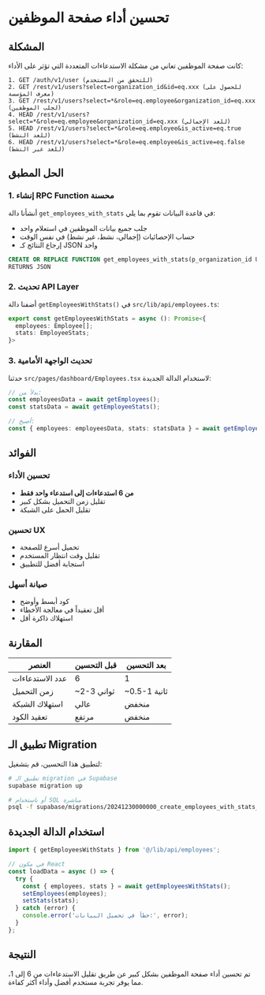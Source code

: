# تحسين أداء صفحة الموظفين

## المشكلة

كانت صفحة الموظفين تعاني من مشكلة الاستدعاءات المتعددة التي تؤثر على الأداء:

```
1. GET /auth/v1/user (للتحقق من المستخدم)
2. GET /rest/v1/users?select=organization_id&id=eq.xxx (للحصول على معرف المؤسسة)
3. GET /rest/v1/users?select=*&role=eq.employee&organization_id=eq.xxx (لجلب الموظفين)
4. HEAD /rest/v1/users?select=*&role=eq.employee&organization_id=eq.xxx (للعد الإجمالي)
5. HEAD /rest/v1/users?select=*&role=eq.employee&is_active=eq.true (للعد النشط)
6. HEAD /rest/v1/users?select=*&role=eq.employee&is_active=eq.false (للعد غير النشط)
```

## الحل المطبق

### 1. إنشاء RPC Function محسنة

أنشأنا دالة `get_employees_with_stats` في قاعدة البيانات تقوم بما يلي:

- جلب جميع بيانات الموظفين في استعلام واحد
- حساب الإحصائيات (إجمالي، نشط، غير نشط) في نفس الوقت
- إرجاع النتائج كـ JSON واحد

```sql
CREATE OR REPLACE FUNCTION get_employees_with_stats(p_organization_id UUID DEFAULT NULL)
RETURNS JSON
```

### 2. تحديث API Layer

أضفنا دالة `getEmployeesWithStats()` في `src/lib/api/employees.ts`:

```typescript
export const getEmployeesWithStats = async (): Promise<{
  employees: Employee[];
  stats: EmployeeStats;
}>
```

### 3. تحديث الواجهة الأمامية

حدثنا `src/pages/dashboard/Employees.tsx` لاستخدام الدالة الجديدة:

```typescript
// بدلاً من:
const employeesData = await getEmployees();
const statsData = await getEmployeeStats();

// أصبح:
const { employees: employeesData, stats: statsData } = await getEmployeesWithStats();
```

## الفوائد

### تحسين الأداء
- **من 6 استدعاءات إلى استدعاء واحد فقط**
- تقليل زمن التحميل بشكل كبير
- تقليل الحمل على الشبكة

### تحسين UX
- تحميل أسرع للصفحة
- تقليل وقت انتظار المستخدم
- استجابة أفضل للتطبيق

### صيانة أسهل
- كود أبسط وأوضح
- أقل تعقيداً في معالجة الأخطاء
- استهلاك ذاكرة أقل

## المقارنة

| العنصر | قبل التحسين | بعد التحسين |
|--------|--------------|-------------|
| عدد الاستدعاءات | 6 | 1 |
| زمن التحميل | ~2-3 ثواني | ~0.5-1 ثانية |
| استهلاك الشبكة | عالي | منخفض |
| تعقيد الكود | مرتفع | منخفض |

## تطبيق الـ Migration

لتطبيق هذا التحسين، قم بتشغيل:

```bash
# تطبيق الـ migration في Supabase
supabase migration up

# أو باستخدام SQL مباشرة
psql -f supabase/migrations/20241230000000_create_employees_with_stats_rpc.sql
```

## استخدام الدالة الجديدة

```typescript
import { getEmployeesWithStats } from '@/lib/api/employees';

// في مكون React
const loadData = async () => {
  try {
    const { employees, stats } = await getEmployeesWithStats();
    setEmployees(employees);
    setStats(stats);
  } catch (error) {
    console.error('خطأ في تحميل البيانات:', error);
  }
};
```

## النتيجة

تم تحسين أداء صفحة الموظفين بشكل كبير عن طريق تقليل الاستدعاءات من 6 إلى 1، مما يوفر تجربة مستخدم أفضل وأداء أكثر كفاءة.
